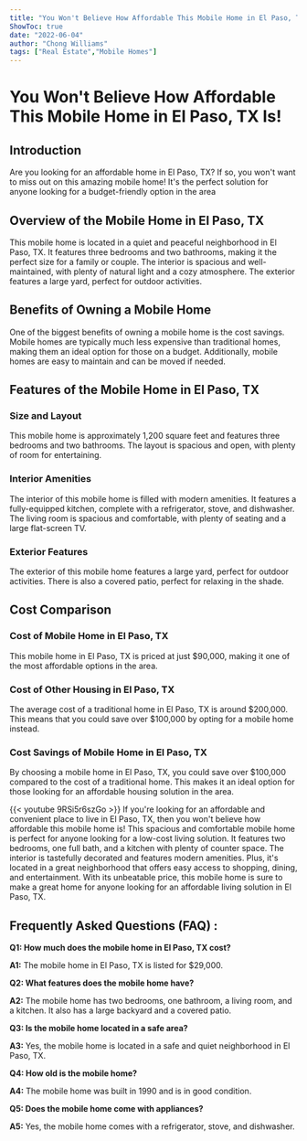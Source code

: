 ```yaml
---
title: "You Won't Believe How Affordable This Mobile Home in El Paso, TX Is!"
ShowToc: true 
date: "2022-06-04"
author: "Chong Williams" 
tags: ["Real Estate","Mobile Homes"]
---
```

# You Won't Believe How Affordable This Mobile Home in El Paso, TX Is!

## Introduction

Are you looking for an affordable home in El Paso, TX? If so, you won't want to miss out on this amazing mobile home! It's the perfect solution for anyone looking for a budget-friendly option in the area

## Overview of the Mobile Home in El Paso, TX

This mobile home is located in a quiet and peaceful neighborhood in El Paso, TX. It features three bedrooms and two bathrooms, making it the perfect size for a family or couple. The interior is spacious and well-maintained, with plenty of natural light and a cozy atmosphere. The exterior features a large yard, perfect for outdoor activities.

## Benefits of Owning a Mobile Home

One of the biggest benefits of owning a mobile home is the cost savings. Mobile homes are typically much less expensive than traditional homes, making them an ideal option for those on a budget. Additionally, mobile homes are easy to maintain and can be moved if needed.

## Features of the Mobile Home in El Paso, TX

### Size and Layout

This mobile home is approximately 1,200 square feet and features three bedrooms and two bathrooms. The layout is spacious and open, with plenty of room for entertaining.

### Interior Amenities

The interior of this mobile home is filled with modern amenities. It features a fully-equipped kitchen, complete with a refrigerator, stove, and dishwasher. The living room is spacious and comfortable, with plenty of seating and a large flat-screen TV.

### Exterior Features

The exterior of this mobile home features a large yard, perfect for outdoor activities. There is also a covered patio, perfect for relaxing in the shade.

## Cost Comparison

### Cost of Mobile Home in El Paso, TX

This mobile home in El Paso, TX is priced at just $90,000, making it one of the most affordable options in the area.

### Cost of Other Housing in El Paso, TX

The average cost of a traditional home in El Paso, TX is around $200,000. This means that you could save over $100,000 by opting for a mobile home instead.

### Cost Savings of Mobile Home in El Paso, TX

By choosing a mobile home in El Paso, TX, you could save over $100,000 compared to the cost of a traditional home. This makes it an ideal option for those looking for an affordable housing solution in the area.

{{< youtube 9RSi5r6szGo >}} 
If you're looking for an affordable and convenient place to live in El Paso, TX, then you won't believe how affordable this mobile home is! This spacious and comfortable mobile home is perfect for anyone looking for a low-cost living solution. It features two bedrooms, one full bath, and a kitchen with plenty of counter space. The interior is tastefully decorated and features modern amenities. Plus, it's located in a great neighborhood that offers easy access to shopping, dining, and entertainment. With its unbeatable price, this mobile home is sure to make a great home for anyone looking for an affordable living solution in El Paso, TX.

## Frequently Asked Questions (FAQ) :
**Q1: How much does the mobile home in El Paso, TX cost?**

**A1:** The mobile home in El Paso, TX is listed for $29,000.

**Q2: What features does the mobile home have?**

**A2:** The mobile home has two bedrooms, one bathroom, a living room, and a kitchen. It also has a large backyard and a covered patio.

**Q3: Is the mobile home located in a safe area?**

**A3:** Yes, the mobile home is located in a safe and quiet neighborhood in El Paso, TX.

**Q4: How old is the mobile home?**

**A4:** The mobile home was built in 1990 and is in good condition.

**Q5: Does the mobile home come with appliances?**

**A5:** Yes, the mobile home comes with a refrigerator, stove, and dishwasher.



